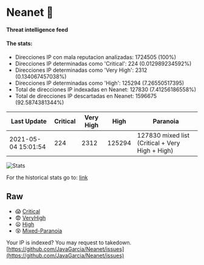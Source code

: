 # Neanet :hocho:
#### Threat intelligence feed
#### The stats:

- Direcciones IP con mala reputacion analizadas: 1724505 (100%)
- Direcciones IP determinadas como 'Critical':  224 (0.012989234592%)
- Direcciones IP determinadas como 'Very High':  2312 (0.134067457038%)
- Direcciones IP determinadas como 'High':  125294 (7.26550517395)
- Total de direcciones IP indexadas en Neanet:  127830 (7.41256186558%)
- Total de direcciones IP descartadas en Neanet:  1596675 (92.5874381344%)

| Last Update | Critical | Very High | High | Paranoia |
| --- | --- | --- | --- | --- |
| 2021-05-04 15:01:54 | 224 | 2312 | 125294 | 127830 mixed list (Critical + Very High + High)|

![Stats](https://docs.google.com/spreadsheets/d/e/2PACX-1vSnaNMIXVabIpDJjufMlzH7poXnshF3mgd8Is1g9ytUEzVsP5my4Trn8f-xkoLLQ38xpL3HtmUexLo6/pubchart?oid=501124687&format=image)

For the historical stats go to: [link](/stats.csv)
## Raw
- :scream: [Critical](https://raw.githubusercontent.com/JavaGarcia/Neanet/master/blacklists/neanet_critical.txt)
- :fearful: [VeryHigh](https://raw.githubusercontent.com/JavaGarcia/Neanet/master/blacklists/neanet_veryHigh.txtt)
- :frowning: [High](https://raw.githubusercontent.com/JavaGarcia/Neanet/master/blacklists/neanet_high.txt)
- :dizzy_face: [Mixed-Paranoia](https://raw.githubusercontent.com/JavaGarcia/Neanet/master/blacklists/neanet_all.txt)


Your IP is indexed? You may request to takedown. [https://github.com/JavaGarcia/Neanet/issues](https://github.com/JavaGarcia/Neanet/issues)












































































































































































































































































































































































































































































































































































































































































































































































































































































































































































































































































































































































































































































































































































































































































































































































































































































































































































































































































































































































































































































































































































































































































































































































































































































































































































































































































































































































































































































































































































































































































































































































































































































































































































































































































































































































































































































































































































































































































































































































































































































































































































































































































































































































































































































































































































































































































































































































































































































































































































































































































































































































































































































































































































































































































































































































































































































































































































































































































































































































































































































































































































































































































































